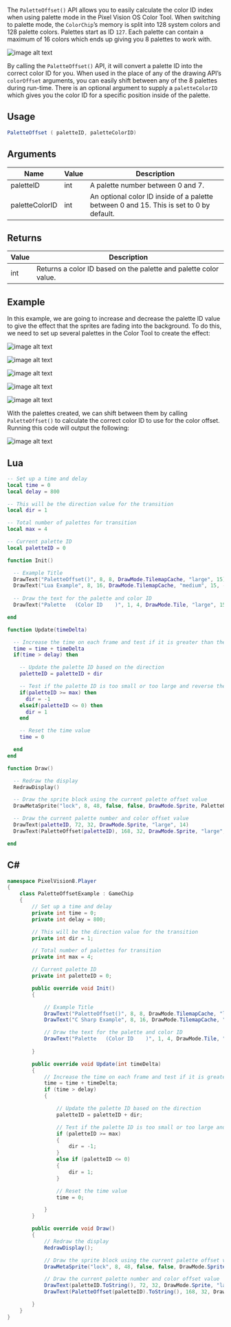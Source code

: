 The `PaletteOffset()` API allows you to easily calculate the color ID index when using palette mode in the Pixel Vision OS Color Tool. When switching to palette mode, the `ColorChip`’s memory is split into 128 system colors and 128 palette colors. Palettes start as ID `127`. Each palette can contain a maximum of 16 colors which ends up giving you 8 palettes to work with.

![image alt text](images/PaletteOffset.png)

By calling the `PaletteOffset()` API, it will convert a palette ID into the correct color ID for you. When used in the place of any of the drawing API’s `colorOffset` arguments, you can easily shift between any of the 8 palettes during run-time. There is an optional argument to supply a `paletteColorID` which gives you the color ID for a specific position inside of the palette.

## Usage

```csharp
PaletteOffset ( paletteID, paletteColorID)
```

## Arguments

| Name           | Value | Description                                                                               |
|----------------|-------|-------------------------------------------------------------------------------------------|
| paletteID      | int   | A palette number between 0 and 7\.                                                        |
| paletteColorID | int   | An optional color ID inside of a palette between 0 and 15\. This is set to 0 by default\. |

## Returns

| Value | Description                                                       |
|-------|-------------------------------------------------------------------|
| int   | Returns a color ID based on the palette and palette color value\. |

## Example

In this example, we are going to increase and decrease the palette ID value to give the effect that the sprites are fading into the background. To do this, we need to set up several palettes in the Color Tool to create the effect:

![image alt text](Images/PaletteOffset_1.png)

![image alt text](images/PaletteOffset_2.png)

![image alt text](images/PaletteOffset_3.png)

![image alt text](images/PaletteOffset_4.png)

![image alt text](images/PaletteOffset_5.png)

With the palettes created, we can shift between them by calling `PaletteOffset()` to calculate the correct color ID to use for the color offset. Running this code will output the following:

![image alt text](images/PaletteOffsetOutput.png)

## Lua

```lua
-- Set up a time and delay
local time = 0
local delay = 800

-- This will be the direction value for the transition
local dir = 1

-- Total number of palettes for transition
local max = 4

-- Current palette ID
local paletteID = 0

function Init()

  -- Example Title
  DrawText("PaletteOffset()", 8, 8, DrawMode.TilemapCache, "large", 15)
  DrawText("Lua Example", 8, 16, DrawMode.TilemapCache, "medium", 15, -4)
  
  -- Draw the text for the palette and color ID
  DrawText("Palette   (Color ID    )", 1, 4, DrawMode.Tile, "large", 15)

end

function Update(timeDelta)

  -- Increase the time on each frame and test if it is greater than the delay
  time = time + timeDelta
  if(time > delay) then

    -- Update the palette ID based on the direction
    paletteID = paletteID + dir

    -- Test if the palette ID is too small or too large and reverse the direction
    if(paletteID >= max) then
      dir = -1
    elseif(paletteID <= 0) then
      dir = 1
    end

    -- Reset the time value
    time = 0

  end
end

function Draw()

  -- Redraw the display
  RedrawDisplay()

  -- Draw the sprite block using the current palette offset value
  DrawMetaSprite("lock", 8, 48, false, false, DrawMode.Sprite, PaletteOffset(paletteID))

  -- Draw the current palette number and color offset value
  DrawText(paletteID, 72, 32, DrawMode.Sprite, "large", 14)
  DrawText(PaletteOffset(paletteID), 168, 32, DrawMode.Sprite, "large", 14)

end

```



## C#

```csharp
namespace PixelVision8.Player
{
    class PaletteOffsetExample : GameChip
    {
        // Set up a time and delay
        private int time = 0;
        private int delay = 800;

        // This will be the direction value for the transition
        private int dir = 1;

        // Total number of palettes for transition
        private int max = 4;

        // Current palette ID
        private int paletteID = 0;

        public override void Init()
        {

            // Example Title
            DrawText("PaletteOffset()", 8, 8, DrawMode.TilemapCache, "large", 15);
            DrawText("C Sharp Example", 8, 16, DrawMode.TilemapCache, "medium", 15, -4);

            // Draw the text for the palette and color ID
            DrawText("Palette   (Color ID    )", 1, 4, DrawMode.Tile, "large", 15);
  
        }

        public override void Update(int timeDelta)
        {
            // Increase the time on each frame and test if it is greater than the delay
            time = time + timeDelta;
            if (time > delay)
            {

                // Update the palette ID based on the direction
                paletteID = paletteID + dir;

                // Test if the palette ID is too small or too large and reverse the direction
                if (paletteID >= max)
                {
                    dir = -1;
                }
                else if (paletteID <= 0)
                {
                    dir = 1;
                }

                // Reset the time value
                time = 0;

            }
        }

        public override void Draw()
        {
            // Redraw the display
            RedrawDisplay();

            // Draw the sprite block using the current palette offset value
            DrawMetaSprite("lock", 8, 48, false, false, DrawMode.Sprite, PaletteOffset(paletteID));

            // Draw the current palette number and color offset value
            DrawText(paletteID.ToString(), 72, 32, DrawMode.Sprite, "large", 14);
            DrawText(PaletteOffset(paletteID).ToString(), 168, 32, DrawMode.Sprite, "large", 14);

        }
    }
}
```
